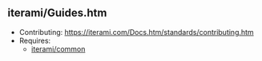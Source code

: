 iterami/Guides.htm
------------------

* Contributing: https://iterami.com/Docs.htm/standards/contributing.htm
* Requires:
  * [iterami/common](https://github.com/iterami/common)
